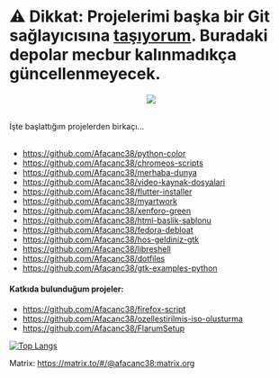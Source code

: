 # **⚠️ Dikkat**: Projelerimi başka bir Git sağlayıcısına [taşıyorum](https://git.kreatea.space/afacanc38/). Buradaki depolar mecbur kalınmadıkça güncellenmeyecek.

<h6 align="center">
  <img src="https://user-images.githubusercontent.com/66299502/120064858-0a37c380-c077-11eb-80fb-6d04107deacd.png"/><br>
</h6>
İşte başlattığım projelerden birkaçı...<br><br>

* https://github.com/Afacanc38/python-color
* https://github.com/Afacanc38/chromeos-scripts
* https://github.com/Afacanc38/merhaba-dunya
* https://github.com/Afacanc38/video-kaynak-dosyalari
* https://github.com/Afacanc38/flutter-installer
* https://github.com/Afacanc38/myartwork
* https://github.com/Afacanc38/xenforo-green
* https://github.com/Afacanc38/html-baslik-sablonu
* https://github.com/Afacanc38/fedora-debloat
* https://github.com/Afacanc38/hos-geldiniz-gtk
* https://github.com/Afacanc38/libreshell
* https://github.com/Afacanc38/dotfiles
* https://github.com/Afacanc38/gtk-examples-python

#### Katkıda bulunduğum projeler:
* https://github.com/Afacanc38/firefox-script
* https://github.com/Afacanc38/ozellestirilmis-iso-olusturma
* https://github.com/Afacanc38/FlarumSetup

[![Top Langs](https://github-readme-stats.vercel.app/api/top-langs/?username=Afacanc38&layout=compact&custom_title=Diller&theme=dark)](https://github.com/Afacanc38/Afacanc38)

Matrix: https://matrix.to/#/@afacanc38:matrix.org
